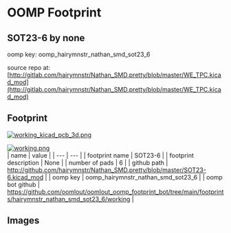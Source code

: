 # OOMP Footprint  
## SOT23-6  by none  
  
oomp key: oomp_hairymnstr_nathan_smd_sot23_6  
  
source repo at: [http://gitlab.com/hairymnstr/Nathan_SMD.pretty/blob/master/WE_TPC.kicad_mod](http://gitlab.com/hairymnstr/Nathan_SMD.pretty/blob/master/WE_TPC.kicad_mod)  
## Footprint  
  
[![working_kicad_pcb_3d.png](working_kicad_pcb_3d_600.png)](working_kicad_pcb_3d.png)  
  
[![working.png](working_600.png)](working.png)  
| name | value | 
| --- | --- | 
| footprint name | SOT23-6 | 
| footprint description | None | 
| number of pads | 6 | 
| github path | http://github.com/hairymnstr/Nathan_SMD.pretty/blob/master/SOT23-6.kicad_mod | 
| oomp key | oomp_hairymnstr_nathan_smd_sot23_6 | 
| oomp bot github | https://github.com/oomlout/oomlout_oomp_footprint_bot/tree/main/footprints/hairymnstr_nathan_smd_sot23_6/working | 
## Images  
